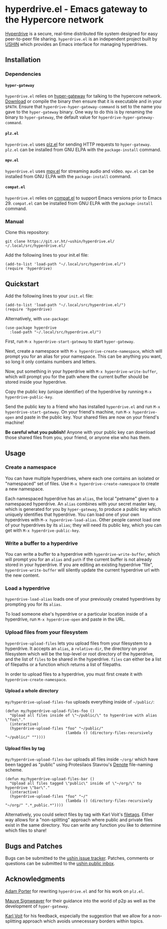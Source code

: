 # hyperdrive.el - Emacs gateway to the Hypercore network

[Hyperdrive](https://docs.holepunch.to/building-blocks/hyperdrive) is
a secure, real-time distributed file system designed for easy
peer-to-peer file sharing. `hyperdrive.el` is an independent project
built by [USHIN](https://ushin.org) which provides an Emacs interface
for managing hyperdrives.

## Installation

### Dependencies

#### `hyper-gateway`

`hyperdrive.el` relies on
[hyper-gateway](https://github.com/RangerMauve/hyper-gateway/) for
talking to the hypercore network.
[Download](https://github.com/RangerMauve/hyper-gateway/releases) or
compile the binary then ensure that it is executable and in your
`$PATH`. Ensure that `hyperdrive-hyper-gateway-command` is set to the
name you gave to the `hyper-gateway` binary. One way to do this is by
renaming the binary to `hyper-gateway`, the default value for
`hyperdrive-hyper-gateway-command`.

#### `plz.el`

`hyperdrive.el` uses [plz.el](https://github.com/alphapapa/plz.el) for
sending HTTP requests to `hyper-gateway`. `plz.el` can be installed
from GNU ELPA with the `package-install` command.

#### `mpv.el`

`hyperdrive.el` uses [mpv.el](https://github.com/kljohann/mpv.el) for
streaming audio and video. `mpv.el` can be installed from GNU ELPA
with the `package-install` command.

#### `compat.el`

`hyperdrive.el` relies on
[compat.el](https://github.com/emacs-compat/compat) to support Emacs
versions prior to Emacs 29. `compat.el` can be installed from GNU ELPA
with the `package-install` command.

### Manual

Clone this repository:

```
git clone https://git.sr.ht/~ushin/hyperdrive.el/ ~/.local/src/hyperdrive.el/
```

Add the following lines to your init.el file:

```
(add-to-list 'load-path "~/.local/src/hyperdrive.el/")
(require 'hyperdrive)
```

## Quickstart

Add the following lines to your `init.el` file:

```
(add-to-list 'load-path "~/.local/src/hyperdrive.el/")
(require 'hyperdrive)
```

Alternatively, with `use-package`:
```
(use-package hyperdrive
  :load-path "~/.local/src/hyperdrive.el/")
```

First, run `M-x hyperdrive-start-gateway` to start `hyper-gateway`.

Next, create a namespace with `M-x hyperdrive-create-namespace`, which
will prompt you for an alias for your namespace. This can be anything
you want, so long it only contains numbers and letters.

Now, put something in your hyperdrive with `M-x
hyperdrive-write-buffer`, which will prompt you for the path where the
current buffer should be stored inside your hyperdrive.

Copy the public key (unique identifier) of the hyperdrive by running
`M-x hyperdrive-public-key`.

Send the public key to a friend who has installed `hyperdrive.el` and
run `M-x hyperdrive-start-gateway`. On your friend's machine, run `M-x
hyperdrive-open` and paste in the public key. Your shared files are
now on your friend's machine!

**Be careful what you publish!** Anyone with your public key can
download those shared files from you, your friend, or anyone else who
has them.

## Usage

### Create a namespace

You can have multiple hyperdrives, where each one contains an isolated
or "namespaced" set of files. Use `M-x hyperdrive-create-namespace` to
create a new namespace.

Each namespaced hyperdrive has an `alias`, the local "petname" given to
a namespaced hyperdrive. An `alias` combines with your secret master
key, which is generated for you by `hyper-gateway`, to produce a public
key which uniquely identifies that hyperdrive. You can load one of your
own hyperdrives with `M-x hyperdrive-load-alias`. Other people cannot
load one of your hyperdrives by its `alias`; they will need its public
key, which you can get with `M-x hyperdrive-public-key`.

### Write a buffer to a hyperdrive

You can write a buffer to a hyperdrive with `hyperdrive-write-buffer`,
which will prompt you for an `alias` and `path` if the current buffer
is not already stored in your hyperdrive. If you are editing an
existing hyperdrive "file", `hyperdrive-write-buffer` will silently
update the current hyperdrive url with the new content.

### Load a hyperdrive

`hyperdrive-load-alias` loads one of your previously created
hyperdrives by prompting you for its `alias`.

To load someone else's hyperdrive or a particular location inside of a
hyperdrive, run `M-x hyperdrive-open` and paste in the URL.

### Upload files from your filesystem

`hyperdrive-upload-files` lets you upload files from your filesystem
to a hyperdrive. It accepts an `alias`, a `relative-dir`, the
directory on your filesystem which will be the top-level or root
directory of the hyperdrive, and the list of `files` to be shared in
the hyperdrive. `files` can either be a list of filepaths or a
function which returns a list of filepaths.

In order to upload files to a hyperdrive, you must first create it
with `hyperdrive-create-namespace`.

#### Upload a whole directory

`my/hyperdrive-upload-files-foo` uploads everything inside of `~/public/`:

```
(defun my/hyperdrive-upload-files-foo ()
  "Upload all files inside of \"~/public/\" to hyperdrive with alias \"foo\"."
  (interactive)
  (hyperdrive-upload-files "foo" "~/public/"
                           (lambda () (directory-files-recursively "~/public/" ""))))
```

#### Upload files by tag

`my/hyperdrive-upload-files-bar` uploads all files inside `~/org/` which
have been tagged as "public" using Protesilaos Stavrou's
[Denote](https://protesilaos.com/emacs/denote) file-naming scheme.

```
(defun my/hyperdrive-upload-files-bar ()
  "Upload all files tagged \"public\" inside of \"~/org/\" to hyperdrive \"bar\"."
  (interactive)
  (hyperdrive-upload-files "foo" "~/"
                           (lambda () (directory-files-recursively "~/org/" ".*_public.*"))))
```

Alternatively, you could select files by tag with Karl Voit's
[filetags](https://github.com/novoid/filetags/). Either way allows for
a "non-splitting" approach where public and private files exist in the
same directory. You can write any function you like to determine which
files to share!

## Bugs and Patches

Bugs can be submitted to the [ushin issue
tracker](https://todo.sr.ht/~ushin/ushin). Patches,
comments or questions can be submitted to the [ushin public
inbox](https://lists.sr.ht/~ushin/ushin).

## Acknowledgments

[Adam Porter](https://github.com/alphapapa/) for rewriting
`hyperdrive.el` and for his work on `plz.el`.

[Mauve Signweaver](https://mauve.moe/) for their guidance into the
world of p2p as well as the development of `hyper-gateway`.

[Karl Voit](https://karl-voit.at/) for his feedback, especially the
suggestion that we allow for a non-splitting approach which avoids
unnecessary borders within topics.
